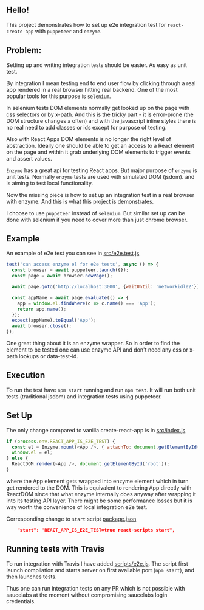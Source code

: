 ## Hello!

This project demonstrates how to set up e2e integration test for `react-create-app` with `puppeteer` and `enzyme`.

## Problem:
Setting up and writing integration tests should be easier. As easy as unit test.

By integration I mean testing end to end user flow by clicking through a real app rendered in a real browser hitting real backend.
One of the most popular tools for this purpose is `selenium`.

In selenium tests DOM elements normally get looked up on the page with css selectors or by x-path. And this is the tricky part - it is error-prone (the DOM structure changes a often) and with the javascript inline styles there is no real need to add classes or ids except for purpose of testing.

Also with React Apps DOM elements is no longer the right level of abstraction. Ideally one should be able to get an access to a React element on the page and within it grab underlying DOM elements to trigger events and assert values.

`Enzyme` has a great api for testing React apps. But major purpose of `enzyme` is unit tests. Normally `enzyme` tests are used with simulated DOM (jsdom). and is aiming to test local functionality.

Now the missing piece is how to set up an integration test in a real browser with enzyme. And this is what this project is demonstrates.

I choose to use `puppeteer` instead of `selenium`. But similar set up can be done with selenium if you need to cover more than just chrome browser.

## Example

An example of e2e test you can see in [src/e2e.test.js]('./src/e2e.test.js')

```js
test('can access enzyme el for e2e tests', async () => {
  const browser = await puppeteer.launch({});
  const page = await browser.newPage();

  await page.goto('http://localhost:3000', {waitUntil: 'networkidle2'});

  const appName = await page.evaluate(() => {
    app = window.el.findWhere(c => c.name() === 'App');
    return app.name();
  });
  expect(appName).toEqual('App');
  await browser.close();
});
```

One great thing about it is an enzyme wrapper. So in order to find the element to be tested one can use enzyme API and don't need any css or x-path lookups or data-test-id.


## Execution
To run the test have `npm start` running and run `npm test`. It will run both unit tests (traditional jsdom) and integration tests using puppeteer.

## Set Up

The only change compared to vanilla create-react-app is in [src/index.js]('./src/index.js')


```js
if (process.env.REACT_APP_IS_E2E_TEST) {
  const el = Enzyme.mount(<App />, { attachTo: document.getElementById('root') });
  window.el = el;
} else {
  ReactDOM.render(<App />, document.getElementById('root'));
}
```

where the App element gets wrapped into enzyme element which in turn get rendered to the DOM.
This is equivalent to rendering App directly with ReactDOM since that what enzyme internally does anyway after wrapping it into its testing API layer.
There might be some performance losses but it is way worth the convenience of local integration e2e test.

Corresponding change to  `start` script [package.json]('./package.js')

```json
    "start": "REACT_APP_IS_E2E_TEST=true react-scripts start",
```

## Running tests with Travis

To run integration with Travis I have added [scripts/e2e.js](./scripts/e2e.js). The script first launch compilation and starts server on first available port (`npm start`), and then launches tests.

Thus one can run integration tests on any PR which is not possible with saucelabs at the moment without compromising saucelabs login credentials. 
